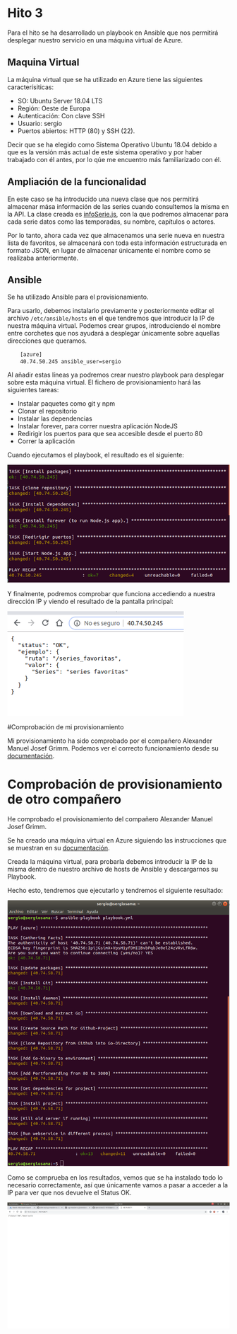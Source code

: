 # Hito 3

Para el hito se ha desarrollado un playbook en Ansible que nos permitirá desplegar nuestro servicio en una máquina virtual de Azure.

## Maquina Virtual

La máquina virtual que se ha utilizado en Azure tiene las siguientes caracterísiticas:
- SO: Ubuntu Server 18.04 LTS
- Región: Oeste de Europa
- Autenticación: Con clave SSH
- Usuario: sergio
- Puertos abiertos: HTTP (80) y SSH (22).

Decir que se ha elegido como Sistema Operativo Ubuntu 18.04 debido a que es la versión más actual de este sistema operativo y por haber trabajado con él antes, por lo qúe me encuentro más familiarizado con él.

## Ampliación de la funcionalidad

En este caso se ha introducido una nueva clase que nos permitirá almacenar mása información de las series cuando consultemos la misma en la API.
La clase creada es [infoSerie.js](https://github.com/samahetfield/PersonalCC-1819/blob/master/infoSerie.js), con la que podremos almacenar para cada serie datos como las temporadas, su nombre, capítulos o actores.

Por lo tanto, ahora cada vez que almacenamos una serie nueva en nuestra lista de favoritos, se almacenará con toda esta información estructurada en formato JSON, en lugar de almacenar únicamente el nombre como se realizaba anteriormente.

## Ansible

Se ha utilizado Ansible para el provisionamiento.

Para usarlo, debemos instalarlo previamente y posteriormente editar el archivo ``` /etc/ansible/hosts ``` en el que tendremos que introducir la IP de nuestra máquina virtual.
Podemos crear grupos, introduciendo el nombre entre corchetes que nos ayudará a desplegar únicamente sobre aquellas direcciones que queramos.

```
	[azure]
	40.74.50.245 ansible_user=sergio

```

Al añadir estas líneas ya podremos crear nuestro playbook para desplegar sobre esta máquina virtual.
El fichero de provisionamiento hará las siguientes tareas:
- Instalar paquetes como git y npm
- Clonar el repositorio
- Instalar las dependencias
- Instalar forever, para correr nuestra aplicación NodeJS
- Redirigir los puertos para que sea accesible desde el puerto 80
- Correr la aplicación

Cuando ejecutamos el playbook, el resultado es el siguiente:

![Tareas playbook](./imagenes/hito3/playbook.png)

Y finalmente, podremos comprobar que funciona accediendo a nuestra dirección IP y viendo el resultado de la pantalla principal:

![Status OK](./imagenes/hito3/statusOK-sergio.png)

#Comprobación de mi provisionamiento

Mi provisionamiento ha sido comprobado por el compañero Alexander Manuel Josef Grimm.
Podemos ver el correcto funcionamiento desde su [documentación](https://github.com/alex1ai/ugr-master-cc/blob/gh-pages/provision.md#checking-playbook-of-other-student).


# Comprobación de provisionamiento de otro compañero

He comprobado el provisionamiento del compañero Alexander Manuel Josef Grimm.

Se ha creado una máquina virtual en Azure siguiendo las instrucciones que se muestran en su [documentación](https://github.com/alex1ai/ugr-master-cc/blob/gh-pages/provision.md).

Creada la máquina virtual, para probarla debemos introducir la IP de la misma dentro de nuestro archivo de hosts de Ansible y descargarnos su Playbook.

Hecho esto, tendremos que ejecutarlo y tendremos el siguiente resultado:

![Resultado Playbook](./imagenes/hito3/resultado-playbook.png)

Como se comprueba en los resultados, vemos que se ha instalado todo lo necesario correctamente, así que únicamente vamos a pasar a acceder a la IP para ver que nos devuelve el Status OK.

![Status OK](./imagenes/hito3/statusOK.png)
